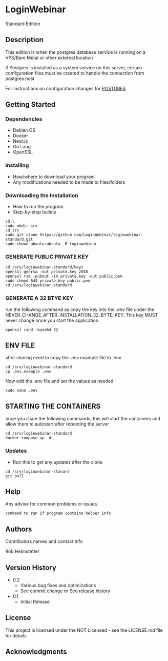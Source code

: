# LoginWebinar

Standard Edition

## Description

This edition is when the postgres database service is running on a VPS/Bare Metal or other external location

If Postgres is installed as a system service on this server, certain configuration files must be created to handle the connection from postgres.host

For instructions on configuration changes for [POSTGRES](postgres.system.configuration.md)


## Getting Started

### Dependencies

* Debian OS
* Docker
* NextJs
* Go Lang
* OpenSSL

### Installing

* How/where to download your program
* Any modifications needed to be made to files/folders

### Downloading the Installation

* How to run the program
* Step-by-step bullets

```
cd \
sudo mkdir srv
cd srv
sudo git clone https://github.com/LoginWebinar/loginwebinar-standard.git
sudo chown ubuntu:ubuntu -R loginwebinar
```

### GENERATE PUBLIC PRIVATE KEY


```
cd /srv/loginwebinar-standard/keys
openssl genrsa -out private.key 2048
openssl rsa -pubout -in private.key -out public.pem
sudo chmod 644 private.key public.pem
cd /srv/loginwebinar-standard

```

### GENERATE A 32 BTYE KEY

run the following command as copy the key into the .env file under the NEVER_CHANGE_AFTER_INSTALLATION_32_BYTE_KEY.
This key MUST never change once you start the application.

```
openssl rand -base64 32
```


## ENV FILE

after cloning need to copy the .env.example file to .env


```
cd /srv/loginwebinar-standard
cp .env.example .env
```

Now edit the .env file and set the values as needed

```
sudo nano .env
```


## STARTING THE CONTAINERS

once you issue the following commands, this will start the containers
and allow them to autostart after rebooting the server

```
cd /srv/loginwebinar-standard
docker compose up -d
```



### Updates

* Run this to get any updates after the clone

```
cd /srv/loginwebinar-stanard
git pull
```




## Help

Any advise for common problems or issues.

```
command to run if program contains helper info
```

## Authors

Contributors names and contact info

Rob Helmstetter


## Version History

* 0.2
    * Various bug fixes and optimizations
    * See [commit change]() or See [release history]()
* 0.1
    * Initial Release

## License

This project is licensed under the NOT Licensed - see the LICENSE.md file for details

## Acknowledgments



